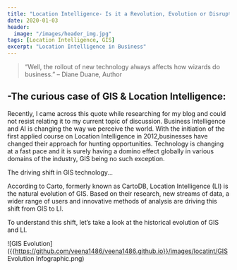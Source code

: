 ```yaml
---
title: "Location Intelligence- Is it a Revolution, Evolution or Disruption?"
date: 2020-01-03
header:
  image: "/images/header_img.jpg"
tags: [Location Intelligence, GIS]
excerpt: "Location Intelligence in Business"
---
```



> “Well, the rollout of new technology always affects how wizards do business.” – Diane Duane, Author

## -The curious case of GIS & Location Intelligence:
Recently, I came across this quote while researching for my blog and could not resist relating it to my current topic of discussion. 
Business Intelligence and AI is changing the way we perceive the world. With the initiation of the first applied course on Location Intelligence in 2012,businesses have changed their approach for hunting opportunities. 
Technology is changing at a fast pace and it is surely having a domino effect globally in various domains of the industry, GIS being no such exception. 

The driving shift in GIS technology...

According to Carto, formerly known as CartoDB, Location Intelligence (LI) is the natural evolution of GIS. Based on their research, new streams of data, a wider range of users and innovative methods of analysis are driving this shift from GIS to LI. 

To understand this shift, let’s take a look at the historical evolution of GIS and LI.

![GIS Evolution]({{https://github.com/veena1486/veena1486.github.io}}/images/locatint/GIS Evolution Infographic.png) <br>

